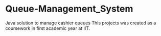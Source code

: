 # Queue-Management_System
Java solution to manage cashier queues
This projects was created as a coursework in first academic year at IIT.
